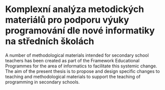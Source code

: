 # Komplexní analýza metodických materiálů pro podporu výuky programování dle nové informatiky na středních školách

A number of methodological materials intended for secondary school teachers has been created as part of the Framework Educational Programmes for the area of informatics to facilitate this systemic change. The aim of the present thesis is to propose and design specific changes to teaching and methodological materials to support the teaching of programming in secondary schools.
